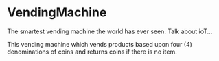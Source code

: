 # VendingMachine
The smartest vending machine the world has ever seen. Talk about ioT...

 This vending machine which vends products based upon four (4) denominations of coins and returns coins if there is no item.
